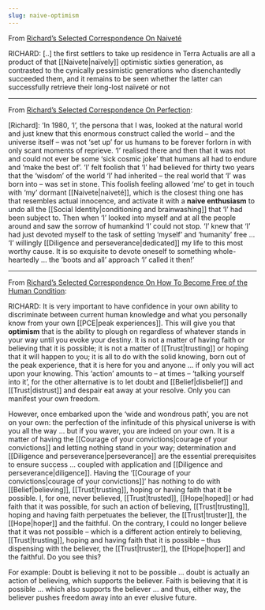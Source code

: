 ```yaml
---
slug: naive-optimism
---
```

 
From [Richard’s Selected Correspondence On Naiveté](http://actualfreedom.com.au/richard/selectedcorrespondence/sc-naivete.htm)

RICHARD: [..] the first settlers to take up residence in Terra Actualis are all a product of that [[Naivete|naïvely]] optimistic sixties generation, as contrasted to the cynically pessimistic generations who disenchantedly succeeded them, and it remains to be seen whether the latter can successfully retrieve their long-lost naïveté or not

---

From [Richard’s Selected Correspondence On Perfection](http://www.actualfreedom.com.au/richard/selectedcorrespondence/sc-perfection.htm):

[Richard]: ‘In 1980, ‘I’, the persona that I was, looked at the natural world and just knew that this enormous construct called the world – and the universe itself – was not ‘set up’ for us humans to be forever forlorn in with only scant moments of reprieve. ‘I’ realised there and then that it was not and could not ever be some ‘sick cosmic joke’ that humans all had to endure and ‘make the best of’. ‘I’ felt foolish that ‘I’ had believed for thirty two years that the ‘wisdom’ of the world ‘I’ had inherited – the real world that ‘I’ was born into – was set in stone. This foolish feeling allowed ‘me’ to get in touch with ‘my’ dormant [[Naivete|naiveté]], which is the closest thing one has that resembles actual innocence, and activate it with a **naive enthusiasm** to undo all the [[Social Identity|conditioning and brainwashing]] that ‘I’ had been subject to. Then when ‘I’ looked into myself and at all the people around and saw the sorrow of humankind ‘I’ could not stop. ‘I’ knew that ‘I’ had just devoted myself to the task of setting ‘myself’ and ‘humanity’ free ... ‘I’ willingly [[Diligence and perseverance|dedicated]] my life to this most worthy cause. It is so exquisite to devote oneself to something whole-heartedly ... the ‘boots and all’ approach ‘I’ called it then!’

---

From [Richard’s Selected Correspondence On How To Become Free of the Human Condition](http://actualfreedom.com.au/richard/selectedcorrespondence/sc-method6.htm):

RICHARD: It is very important to have confidence in your own ability to discriminate between current human knowledge and what you personally know from your own [[PCE|peak experiences]]. This will give you that **optimism** that is the ability to plough on regardless of whatever stands in your way until you evoke your destiny. It is not a matter of having faith or believing that it is possible; it is not a matter of [[Trust|trusting]] or hoping that it will happen to you; it is all to do with the solid knowing, born out of the peak experience, that it is here for you and anyone ... if only you will act upon your knowing. This ‘action’ amounts to – at times – ‘talking yourself into it’, for the other alternative is to let doubt and [[Belief|disbelief]] and [[Trust|distrust]] and despair eat away at your resolve. Only you can manifest your own freedom.

However, once embarked upon the ‘wide and wondrous path’, you are not on your own: the perfection of the infinitude of this physical universe is with you all the way ... but if you waver, you are indeed on your own. It is a matter of having the [[Courage of your convictions|courage of your convictions]] and letting nothing stand in your way; determination and [[Diligence and perseverance|perseverance]] are the essential prerequisites to ensure success ... coupled with application and [[Diligence and perseverance|diligence]]. Having the ‘[[Courage of your convictions|courage of your convictions]]’ has nothing to do with [[Belief|believing]], [[Trust|trusting]], hoping or having faith that it be possible. I, for one, never believed, [[Trust|trusted]], [[Hope|hoped]] or had faith that it was possible, for such an action of believing, [[Trust|trusting]], hoping and having faith perpetuates the believer, the [[Trust|truster]], the [[Hope|hoper]] and the faithful. On the contrary, I could no longer believe that it was not possible – which is a different action entirely to believing, [[Trust|trusting]], hoping and having faith that it is possible – thus dispensing with the believer, the [[Trust|truster]], the [[Hope|hoper]] and the faithful. Do you see this?

For example: Doubt is believing it not to be possible ... doubt is actually an action of believing, which supports the believer. Faith is believing that it is possible ... which also supports the believer ... and thus, either way, the believer pushes freedom away into an ever elusive future.